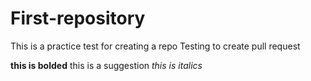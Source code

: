 # First-repository
This is a practice test for creating a repo
Testing to create pull request

**this is bolded** this is a suggestion
_this is italics_
